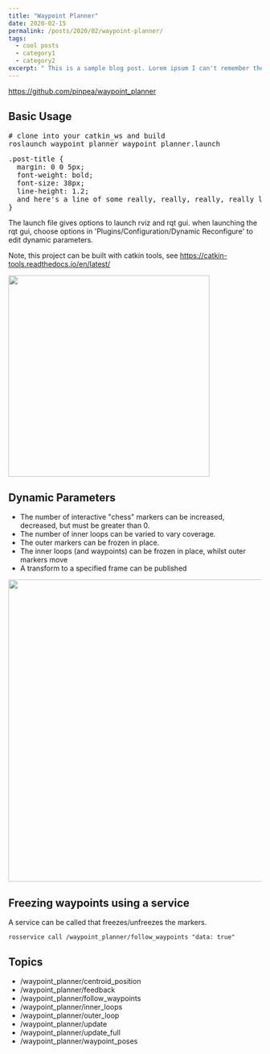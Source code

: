 ```yaml
---
title: "Waypoint Planner"
date: 2020-02-15
permalink: /posts/2020/02/waypoint-planner/
tags:
  - cool posts
  - category1
  - category2
excerpt: " This is a sample blog post. Lorem ipsum I can't remember the rest of lorem ipsum and don't have an internet connection right now. Testing testing testing this blog post. Blog posts are cool."
---
```


https://github.com/pinpea/waypoint_planner

## Basic Usage

<pre>
# clone into your catkin_ws and build
roslaunch waypoint_planner waypoint_planner.launch
</pre>

<pre>
.post-title {
  margin: 0 0 5px;
  font-weight: bold;
  font-size: 38px;
  line-height: 1.2;
  and here's a line of some really, really, really, really long text, just to see how the PRE tag handles it and to find out how it overflows;
}
</pre>

The launch file gives options to launch rviz and rqt gui.
when launching the rqt gui, choose options in 'Plugins/Configuration/Dynamic Reconfigure' to edit dynamic parameters.

Note, this project can be built with catkin tools, see https://catkin-tools.readthedocs.io/en/latest/

<img src="./documentation/waypoint_planner.png" width="400">

## Dynamic Parameters

- The number of interactive "chess" markers can be increased, decreased, but must be greater than 0.
- The number of inner loops can be varied to vary coverage.
- The outer markers can be frozen in place.
- The inner loops (and waypoints) can be frozen in place, whilst outer markers move
- A transform to a specified frame can be published

<img src="./documentation/dynamic_reconfig_options.png" width="600">

## Freezing waypoints using a service

A service can be called that freezes/unfreezes the markers.

```
rosservice call /waypoint_planner/follow_waypoints "data: true"
```

## Topics

- /waypoint_planner/centroid_position
- /waypoint_planner/feedback
- /waypoint_planner/follow_waypoints
- /waypoint_planner/inner_loops
- /waypoint_planner/outer_loop
- /waypoint_planner/update
- /waypoint_planner/update_full
- /waypoint_planner/waypoint_poses
